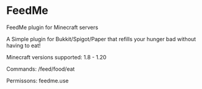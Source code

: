 # FeedMe
FeedMe plugin for Minecraft servers

A Simple plugin for Bukkit/Spigot/Paper that refills your hunger bad without having to eat!

Minecraft versions supported: 1.8 - 1.20

Commands: /feed/food/eat

Permissons: feedme.use
